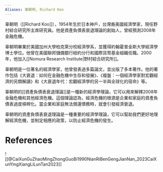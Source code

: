 ```yaml
---
Aliases: 辜朝明, Richard Koo
---
```

辜朝明（[[Richard Koo]]），1954年生於日本神戶，台灣裔美國經濟學家，現任野村綜合研究所主席研究員。他是資產負債表衰退理論的創始人，曾經預測2008年金融危機。

辜朝明畢業於美國加州大學柏克萊分校經濟學系，並獲得約翰霍普金斯大學經濟學博士學位。他曾在美國聯邦儲備銀行紐約分行和國際貨幣基金組織任職。2000年，他加入[[Nomura Research Institute|野村綜合研究所]]。

辜朝明是一位著名的經濟學家，他曾發表過多篇論文，並出版了多本著作。他的著作包括《大衰退：如何在金融危機中生存和發展》、《複盤：一個經濟學家對宏觀經濟的另類解讀》和《大衰退年代：宏觀經濟學的另一半與全球化的宿命》等。

辜朝明的[[資產負債表衰退理論]]是一種新的經濟學理論，它可以用來解釋2008年金融危機和其他經濟危機。這個理論認為，經濟危機的根源是企業和家庭的資產負債表過度槓桿化。當企業和家庭無法償還債務時，就會引發經濟衰退。

辜朝明的資產負債表衰退理論是一種重要的經濟學理論，它可以幫助我們更好地理解經濟危機，並制定相應的政策，以防止經濟危機的發生。
# References

![[@CaiXunGuZhaoMingZhongGuoBi1990NianRiBenGengJianNan_2023CaiXunYingXiangLiLunTan2023]]
